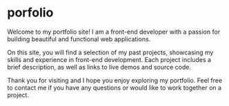 # porfolio

Welcome to my portfolio site! I am a front-end developer with a passion for building beautiful and functional web applications.

On this site, you will find a selection of my past projects, showcasing my skills and experience in front-end development. Each project includes a brief description, as well as links to live demos and source code.

Thank you for visiting and I hope you enjoy exploring my portfolio. Feel free to contact me if you have any questions or would like to work together on a project.



